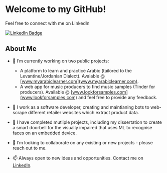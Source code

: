 <!--
**musa-q/musa-q** is a ✨ _special_ ✨ repository because its `README.md` (this file) appears on your GitHub profile.

Here are some ideas to get you started:

- 🔭 I’m currently working on ...
- 🌱 I’m currently learning ...
- 👯 I’m looking to collaborate on ...
- 🤔 I’m looking for help with ...
- 💬 Ask me about ...
- 📫 How to reach me: ...
- 😄 Pronouns: ...
- ⚡ Fun fact: ...
-->

# Welcome to my GitHub! 
Feel free to connect with me on LinkedIn

<div id="badges">
  <a href="https://www.linkedin.com/in/musa-qureshi/">
    <img src="https://img.shields.io/badge/LinkedIn-blue?style=for-the-badge&logo=linkedin&logoColor=white" alt="LinkedIn Badge"/>
  </a>
</div>

## About Me 

- 🤔 I’m currently working on two public projects:
    - A platform to learn and practice Arabic (tailored to the Levantine/Jordanian Dialect). Avaiable @ [www.myarabiclearner.com](www.myarabiclearner.com).
    - A web app for music producers to find music samples (Tinder for producers). Available @ [www.lookforsamples.com](www.lookforsamples.com) and feel free to provide any feedback.

- 💼 I work as a software developer, creating and maintianing bots to web-scrape different retailer websites which extract product data.

- 🔭 I have completed mutliple projects, including my dissertation to create a smart doorbell for the visually impaired that uses ML to recognise faces on an embedded device.

- 👯 I’m looking to collaborate on any existing or new projects - please reach out to me. 

- 📫 Always open to new ideas and opportunities. Contact me on [LinkedIn](https://www.linkedin.com/in/musa-qureshi/).

